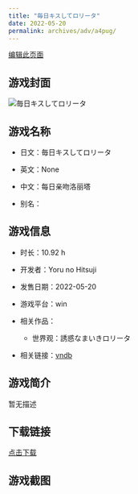 ```yaml
---
title: "毎日キスしてロリータ"
date: 2022-05-20
permalink: archives/adv/a4pug/
---
```

[编辑此页面](https://github.com/ACG-3/ADV3-source/blob/main/source/_posts/%E6%AF%8E%E6%97%A5%E3%82%AD%E3%82%B9%E3%81%97%E3%81%A6%E3%83%AD%E3%83%AA%E3%83%BC%E3%82%BF.md)

## 游戏封面

![毎日キスしてロリータ](https://pan.timero.xyz/d/onedrive/img_lib_001/%E6%AF%8E%E6%97%A5%E3%82%AD%E3%82%B9%E3%81%97%E3%81%A6%E3%83%AD%E3%83%AA%E3%83%BC%E3%82%BF_cover.avif)


## 游戏名称

- 日文：毎日キスしてロリータ
- 英文：None
- 中文：每日亲吻洛丽塔

- 别名：


## 游戏信息

- 时长：10.92 h
- 开发者：Yoru no Hitsuji
- 发售日期：2022-05-20
- 游戏平台：win
- 相关作品：
   - 世界观：誘惑なまいきロリータ

- 相关链接：[vndb](https://vndb.org/v30461)


## 游戏简介

暂无描述


## 下载链接

[点击下载](https://pan.timero.xyz/onedrive/adv_lib_001/%E6%AF%8E%E6%97%A5%E3%82%AD%E3%82%B9%E3%81%97%E3%81%A6%E3%83%AD%E3%83%AA%E3%83%BC%E3%82%BF)


## 游戏截图


